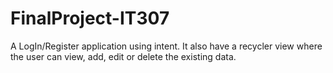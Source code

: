 # FinalProject-IT307
 A LogIn/Register application using intent. It also have a recycler view where the user can view, add, edit or delete the existing data.
